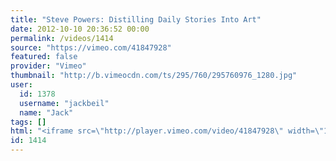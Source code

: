 ```yaml
---
title: "Steve Powers: Distilling Daily Stories Into Art"
date: 2012-10-10 20:36:52 00:00
permalink: /videos/1414
source: "https://vimeo.com/41847928"
featured: false
provider: "Vimeo"
thumbnail: "http://b.vimeocdn.com/ts/295/760/295760976_1280.jpg"
user:
  id: 1378
  username: "jackbeil"
  name: "Jack"
tags: []
html: "<iframe src=\"http://player.vimeo.com/video/41847928\" width=\"1920\" height=\"1080\" frameborder=\"0\" webkitAllowFullScreen mozallowfullscreen allowFullScreen></iframe>"
id: 1414
---
```


